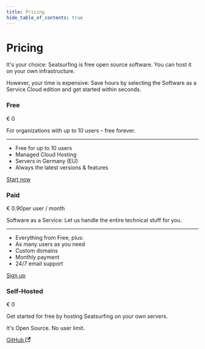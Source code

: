 ```yaml
---
title: Pricing
hide_table_of_contents: true
---
```


# Pricing
It's your choice: Seatsurfing is free open source software. You can host it on your own infrastructure.

However, your time is expensive: Save hours by selecting the Software as a Service Cloud edition and get started within seconds.

<section class="pricing-models">
    <div class="pricing-model">
        <h3>Free</h3>
        <p class="pricing-price">€ 0</p>
        <p class="pricing-desc">For organizations with up to 10 users – free forever.</p>
        <hr />
        <ul>
            <li>Free for up to 10 users</li>
            <li>Managed Cloud Hosting</li>
            <li>Servers in Germany (EU)</li>
            <li>Always the latest versions &amp; features</li>
        </ul>
        <a href="/sign-up/" class="button button--primary button--lg">Start now</a>
    </div>
    <div class="pricing-model pricing-model-highlight border-gradient-purple">
        <h3>Paid</h3>
        <p class="pricing-price">€ 0.90<span class="pricing-price-suffix">per user / month</span></p>
        <p class="pricing-desc">Software as a Service: Let us handle the entire technical stuff for you.</p>
        <hr />
        <ul>
            <li>Everything from Free, plus:</li>
            <li>As many users as you need</li>
            <li>Custom domains</li>
            <li>Monthly payment</li>
            <li>24/7 email support</li>
        </ul>
        <a href="/sign-up-paid/" class="button button--primary button--lg button-gradient">Sign up</a>
    </div>
    <div class="pricing-model">
        <h3>Self-Hosted</h3>
        <p class="pricing-price">€ 0</p>
        <p class="pricing-desc">Get started for free by hosting Seatsurfing on your own servers.</p>
        <p class="pricing-desc">It's Open Source. No user limit.</p>
        <a href="https://github.com/seatsurfing/" target="_blank" class="button button--primary button--lg">GitHub <svg width="13.5" height="13.5" aria-hidden="true" viewBox="0 0 24 24" class="iconExternalLink_node_modules-@docusaurus-theme-classic-lib-theme-Icon-ExternalLink-styles-module"><path fill="currentColor" d="M21 13v10h-21v-19h12v2h-10v15h17v-8h2zm3-12h-10.988l4.035 4-6.977 7.07 2.828 2.828 6.977-7.07 4.125 4.172v-11z"></path></svg></a>
    </div>
</section>